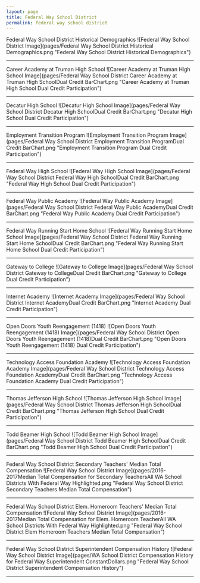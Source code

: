 ```yaml
---
layout: page
title: Federal Way School District
permalink: federal way school district
---
```



Federal Way School District Historical Demographics
![Federal Way School District Image](pages/Federal Way School District Historical Demographics.png "Federal Way School District Historical Demographics")

___

Career Academy at Truman High School
![Career Academy at Truman High School Image](pages/Federal Way School District Career Academy at Truman High SchoolDual Credit BarChart.png "Career Academy at Truman High School Dual Credit Participation")

___

Decatur High School
![Decatur High School Image](pages/Federal Way School District Decatur High SchoolDual Credit BarChart.png "Decatur High School Dual Credit Participation")

___

Employment Transition Program
![Employment Transition Program Image](pages/Federal Way School District Employment Transition ProgramDual Credit BarChart.png "Employment Transition Program Dual Credit Participation")

___

Federal Way High School
![Federal Way High School Image](pages/Federal Way School District Federal Way High SchoolDual Credit BarChart.png "Federal Way High School Dual Credit Participation")

___

Federal Way Public Academy
![Federal Way Public Academy Image](pages/Federal Way School District Federal Way Public AcademyDual Credit BarChart.png "Federal Way Public Academy Dual Credit Participation")

___

Federal Way Running Start Home School
![Federal Way Running Start Home School Image](pages/Federal Way School District Federal Way Running Start Home SchoolDual Credit BarChart.png "Federal Way Running Start Home School Dual Credit Participation")

___

Gateway to College
![Gateway to College Image](pages/Federal Way School District Gateway to CollegeDual Credit BarChart.png "Gateway to College Dual Credit Participation")

___

Internet Academy
![Internet Academy Image](pages/Federal Way School District Internet AcademyDual Credit BarChart.png "Internet Academy Dual Credit Participation")

___

Open Doors Youth Reengagement (1418)
![Open Doors Youth Reengagement (1418) Image](pages/Federal Way School District Open Doors Youth Reengagement (1418)Dual Credit BarChart.png "Open Doors Youth Reengagement (1418) Dual Credit Participation")

___

Technology Access Foundation Academy
![Technology Access Foundation Academy Image](pages/Federal Way School District Technology Access Foundation AcademyDual Credit BarChart.png "Technology Access Foundation Academy Dual Credit Participation")

___

Thomas Jefferson High School
![Thomas Jefferson High School Image](pages/Federal Way School District Thomas Jefferson High SchoolDual Credit BarChart.png "Thomas Jefferson High School Dual Credit Participation")

___

Todd Beamer High School
![Todd Beamer High School Image](pages/Federal Way School District Todd Beamer High SchoolDual Credit BarChart.png "Todd Beamer High School Dual Credit Participation")

___

Federal Way School District Secondary Teachers' Median Total Compensation
![Federal Way School District Image](pages/2016-2017Median Total Compensation for Secondary TeachersAll WA School Districts With Federal Way Highlighted.png "Federal Way School District Secondary Teachers Median Total Compensation")

___

Federal Way School District Elem. Homeroom Teachers' Median Total Compensation
![Federal Way School District Image](pages/2016-2017Median Total Compensation for Elem. Homeroom TeacherAll WA School Districts With Federal Way Highlighted.png "Federal Way School District Elem Homeroom Teachers Median Total Compensation")

___

Federal Way School District Superintendent Compensation History
![Federal Way School District Image](pages/WA School District Compensation History for Federal Way Superintendent ConstantDollars.png "Federal Way School District Superintendent Compensation History")

___

